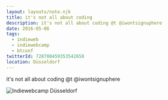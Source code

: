 ```yaml
---
layout: layouts/note.njk
title: it's not all about coding
description: it's not all about coding @t @iwontsignuphere
date: 2016-05-06
tags:
  - indieweb
  - indiewebcamp
  - btconf
twitterId: 728708459353542658
location: Düsseldorf
---
```

it's not all about coding @t @iwontsignuphere

![Indiewebcamp Düsseldorf](/img/posts/20160507_coding.jpg)
